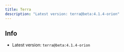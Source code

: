 ```yaml
---
title: Terra
description: "Latest version: terra@beta:4.1.4-orion"
---
```


## Info
* Latest version: `terra@beta:4.1.4-orion`